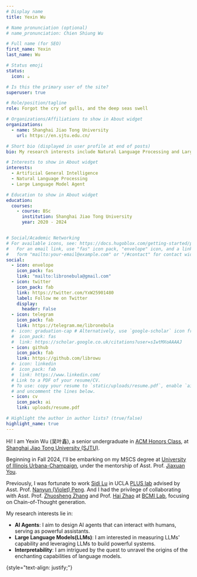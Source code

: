 ```yaml
---
# Display name
title: Yexin Wu

# Name pronunciation (optional)
# name_pronunciation: Chien Shiung Wu

# Full name (for SEO)
first_name: Yexin
last_name: Wu

# Status emoji
status:
  icon: ☕️

# Is this the primary user of the site?
superuser: true

# Role/position/tagline
role: Forgot the cry of gulls, and the deep seas swell

# Organizations/Affiliations to show in About widget
organizations:
  - name: Shanghai Jiao Tong University
    url: https://en.sjtu.edu.cn/

# Short bio (displayed in user profile at end of posts)
bio: My research interests include Natural Language Processing and Large Language Model Agent

# Interests to show in About widget
interests:
  - Artificial General Intelligence
  - Natural Language Processing
  - Large Language Model Agent

# Education to show in About widget
education:
  courses:
    - course: BSc
      institution: Shanghai Jiao Tong University
      year: 2020 - 2024


# Social/Academic Networking
# For available icons, see: https://docs.hugoblox.com/getting-started/page-builder/#icons
#   For an email link, use "fas" icon pack, "envelope" icon, and a link in the
#   form "mailto:your-email@example.com" or "/#contact" for contact widget.
social:
  - icon: envelope
    icon_pack: fas
    link: "mailto:libronebula@gmail.com"
  - icon: twitter
    icon_pack: fab
    link: https://twitter.com/YxW25901480
    label: Follow me on Twitter
    display:
      header: False
  - icon: telegram
    icon_pack: fab
    link: https://telegram.me/libronebula
  #- icon: graduation-cap # Alternatively, use `google-scholar` icon from `ai` icon pack
  #  icon_pack: fas
  #  link: https://scholar.google.co.uk/citations?user=sIwtMXoAAAAJ
  - icon: github
    icon_pack: fab
    link: https://github.com/librowu
  #- icon: linkedin
  #  icon_pack: fab
  #  link: https://www.linkedin.com/
  # Link to a PDF of your resume/CV.
  # To use: copy your resume to `static/uploads/resume.pdf`, enable `ai` icons in `params.yaml`,
  # and uncomment the lines below.
  - icon: cv
    icon_pack: ai
    link: uploads/resume.pdf

# Highlight the author in author lists? (true/false)
highlight_name: true
---
```


Hi! I am Yexin Wu (吴叶鑫), a senior undergraduate in [ACM Honors Class](https://acm.sjtu.edu.cn/home), at [Shanghai Jiao Tong University (SJTU)](https://en.sjtu.edu.cn/).  



Beginning in Fall 2024, I'll be embarking on my MSCS degree at [
University of Illinois Urbana-Champaign](https://illinois.edu/), under the mentorship of Asst. Prof. [Jiaxuan You](https://cs.stanford.edu/people/jiaxuan/). 

Previously, I was fortunate to work [Sidi Lu](http://sidilu.cn/) in UCLA [PLUS lab](https://vnpeng.net/group/) advised by Asst. Prof. [Nanyun (Violet) Peng](https://vnpeng.net/). And I had the privilege of collaborating with Asst. Prof. [Zhuosheng Zhang](https://bcmi.sjtu.edu.cn/home/zhangzs/) and Prof. [Hai Zhao](https://bcmi.sjtu.edu.cn/~zhaohai/) at [BCMI Lab](https://bcmi.sjtu.edu.cn/), focusing on Chain-of-Thought generation.

My research interests lie in:

- **AI Agents**: I aim to design AI agents that can interact with humans, serving as powerful assistants.
- **Large Language Models(LLMs)**: I am interested in measuring LLMs' capability and leveraging LLMs to build powerful systems.
- **Interpretability**: I am intrigued by the quest to unravel the origins of the enchanting capabilities of language models.

{style="text-align: justify;"}